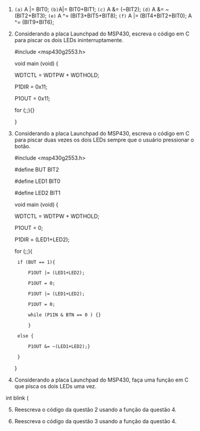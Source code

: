 1. `(a)` A |= BIT0; `(b)`A|= BIT0+BIT1; `(c)` A &= (~BIT2); `(d)` A &= ~(BIT2+BIT3); `(e)` A ^= (BIT3+BIT5+BIT8); `(f)` A |= (BIT4+BIT2+BIT0); A ^= (BIT9+BIT6);

2. Considerando a placa Launchpad do MSP430, escreva o código em C para piscar os dois LEDs ininterruptamente.
	
	#include <msp430g2553.h>
	
	void main (void) {
	
	WDTCTL = WDTPW + WDTHOLD;
	
	P1DIR = 0x11;
	
	P1OUT = 0x11;
	
	for (;;){}

	}

3. Considerando a placa Launchpad do MSP430, escreva o código em C para piscar duas vezes os dois LEDs sempre que o usuário pressionar o botão.
	
	#include <msp430g2553.h>
	
	#define BUT BIT2
	
	#define LED1 BIT0
	
	#define LED2 BIT1
	
	void main (void) {
	
	WDTCTL = WDTPW + WDTHOLD;
	
	P1OUT = 0;
	
	P1DIR = (LED1+LED2);
	
	for (;;){
	
		if (BUT == 1){
		
			P1OUT |= (LED1+LED2);
			
			P1OUT = 0;
			
			P1OUT |= (LED1+LED2);
			
			P1OUT = 0;
			
			while (P1IN & BTN == 0 ) {}
		
			}
			
		else {
		
			P1OUT &= ~(LED1+LED2);}
			
		}
		
	}


4. Considerando a placa Launchpad do MSP430, faça uma função em C que pisca os dois LEDs uma vez.

int blink (

5. Reescreva o código da questão 2 usando a função da questão 4.

6. Reescreva o código da questão 3 usando a função da questão 4.
